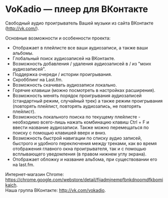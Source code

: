 # VoKadio — плеер для ВКонтакте

Свободный аудио проигрыватель Вашей музыки из сайта ВКонтакте (http://vk.com/).

Основные возможности и особенности проекта:
* Отображает в плейлисте все ваши аудиозаписи, а также ваши альбомы.
* Глобальный поиск аудиозаписей на ВКонтакте.
* Возможность добавления / удаления аудиозаписей в / из "моих аудиозаписей".
* Поддержка очереди / истории проигрывания.
* Скробблинг на Last.fm.
* Возможность скачивать аудиозаписи локально.
* Горячие клавиши (можно посмотреть в настройках расширения).
* Возможность менять порядок проигрывания аудиозаписей (стандартный режим, случайный трек) а также режим проигрывания (повторять плейлист, повторять аудиозапись, не повторять плейлист).
* Возможность локального поиска по текущему плейлисте - необходимо всего-лишь нажать комбинацию клавиш  Ctrl + F и ввести название аудиозаписи. Также можно перемещаться по поиску с помощью клавишей вверх и вниз.
* Возможность быстрой навигации по списку аудио записей, быстрого и удобного переключения между треками, как во время отображения главного окна проигрывателя, так и с помощью всплывающего уведомления (в правом нижнем углу экрана).
* Отображает обложку и название альбома, при существовании его на last.fm.


Интернет-магазин Chrome: https://chrome.google.com/webstore/detail/fijadmjnempfbnkdnoomdfkbomikaich.  
Наша группа ВКонтакте: http://vk.com/vokadio.
